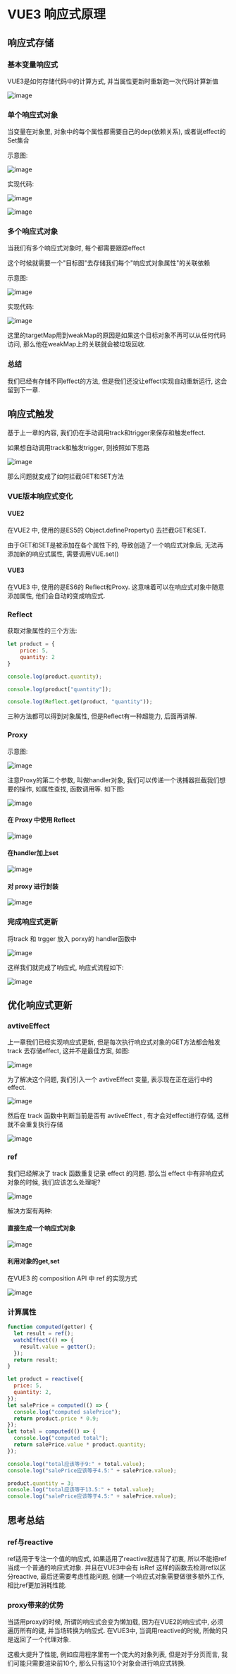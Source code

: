 # VUE3 响应式原理

## 响应式存储

### 基本变量响应式

VUE3是如何存储代码中的计算方式, 并当属性更新时重新跑一次代码计算新值

![image](../.vuepress/public/images/VUE3Reactivity/calculation1.png)

### 单个响应式对象

当变量在对象里, 对象中的每个属性都需要自己的dep(依赖关系), 或者说effect的Set集合

示意图:

![image](../.vuepress/public/images/VUE3Reactivity/calculation7.png)

实现代码:

![image](../.vuepress/public/images/VUE3Reactivity/calculation2.png)

![image](../.vuepress/public/images/VUE3Reactivity/calculation3.png)

### 多个响应式对象

当我们有多个响应式对象时, 每个都需要跟踪effect

这个时候就需要一个"目标图"去存储我们每个"响应式对象属性"的关联依赖

示意图:

![image](../.vuepress/public/images/VUE3Reactivity/calculation6.png)

实现代码:

![image](../.vuepress/public/images/VUE3Reactivity/calculation5.png)

这里的targetMap用到weakMap的原因是如果这个目标对象不再可以从任何代码访问, 那么他在weakMap上的关联就会被垃圾回收.

### 总结

我们已经有存储不同effect的方法, 但是我们还没让effect实现自动重新运行, 这会留到下一章. 

## 响应式触发

基于上一章的内容, 我们仍在手动调用track和trigger来保存和触发effect. 

如果想自动调用track和触发trigger, 则按照如下思路

![image](../.vuepress/public/images/VUE3Reactivity/7.png)

那么问题就变成了如何拦截GET和SET方法

### VUE版本响应式变化

#### VUE2

在VUE2 中, 使用的是ES5的 Object.defineProperty() 去拦截GET和SET. 

由于GET和SET是被添加在各个属性下的, 导致创造了一个响应式对象后, 无法再添加新的响应式属性, 需要调用VUE.set()

#### VUE3

在VUE3 中, 使用的是ES6的 Reflect和Proxy. 这意味着可以在响应式对象中随意添加属性, 他们会自动的变成响应式. 

### Reflect

获取对象属性的三个方法:

```js
let product = {
    price: 5,
    quantity: 2
}

console.log(product.quantity);

console.log(product["quantity"]);

console.log(Reflect.get(product, "quantity"));
```

三种方法都可以得到对象属性, 但是Reflect有一种超能力, 后面再讲解.

### Proxy

示意图:

![image](../.vuepress/public/images/VUE3Reactivity/8.png)

注意Proxy的第二个参数, 叫做handler对象, 我们可以传递一个诱捕器拦截我们想要的操作, 如属性查找, 函数调用等. 如下图:

![image](../.vuepress/public/images/VUE3Reactivity/9.png)

#### 在 Proxy 中使用 Reflect

![image](../.vuepress/public/images/VUE3Reactivity/10.png)

#### 在handler加上set

![image](../.vuepress/public/images/VUE3Reactivity/11.png)

#### 对 proxy 进行封装

![image](../.vuepress/public/images/VUE3Reactivity/12.png)

### 完成响应式更新

将track 和 trgger 放入 porxy的 handler函数中

![image](../.vuepress/public/images/VUE3Reactivity/13.png)

这样我们就完成了响应式, 响应式流程如下:

![image](../.vuepress/public/images/VUE3Reactivity/14.png)

## 优化响应式更新

### avtiveEffect

上一章我们已经实现响应式更新, 但是每次执行响应式对象的GET方法都会触发 track 去存储effect, 这并不是最佳方案, 如图:

![image](../.vuepress/public/images/VUE3Reactivity/15.png)

为了解决这个问题, 我们引入一个 avtiveEffect 变量, 表示现在正在运行中的effect.

![image](../.vuepress/public/images/VUE3Reactivity/16.png)

然后在 track 函数中判断当前是否有 avtiveEffect , 有才会对effect进行存储, 这样就不会重复执行存储

![image](../.vuepress/public/images/VUE3Reactivity/17.png)

### ref

我们已经解决了 track 函数重复记录 effect 的问题. 那么当 effect 中有非响应式对象的时候, 我们应该怎么处理呢? 

![image](../.vuepress/public/images/VUE3Reactivity/18.png)

解决方案有两种:

#### 直接生成一个响应式对象

![image](../.vuepress/public/images/VUE3Reactivity/19.png)

#### 利用对象的get,set

在VUE3 的 composition API 中 ref 的实现方式

![image](../.vuepress/public/images/VUE3Reactivity/20.png)

###  计算属性

```js
function computed(getter) {
  let result = ref();
  watchEffect(() => {
    result.value = getter();
  });
  return result;
}

let product = reactive({
  price: 5,
  quantity: 2,
});
let salePrice = computed(() => {
  console.log("computed salePrice");
  return product.price * 0.9;
});
let total = computed(() => {
  console.log("computed total");
  return salePrice.value * product.quantity;
});

console.log("total应该等于9:" + total.value);
console.log("salePrice应该等于4.5:" + salePrice.value);

product.quantity = 3;
console.log("total应该等于13.5:" + total.value);
console.log("salePrice应该等于4.5:" + salePrice.value);
```

## 思考总结

### ref与reactive

ref适用于专注一个值的响应式, 如果适用了reactive就违背了初衷, 所以不能把ref当成一个普通的响应式对象. 并且在VUE3中会有 isRef 这样的函数去检测ref以区分reactive, 最后还需要考虑性能问题, 创建一个响应式对象需要做很多额外工作, 相比ref更加消耗性能. 

### proxy带来的优势

当适用proxy的时候, 所谓的响应式会变为懒加载, 因为在VUE2的响应式中, 必须遍历所有的键, 并当场转换为响应式. 在VUE3中, 当调用reactive的时候, 所做的只是返回了一个代理对象. 

这极大提升了性能, 例如应用程序里有一个庞大的对象列表, 但是对于分页而言, 我们可能只需要渲染前10个, 那么只有这10个对象会进行响应式转换. 